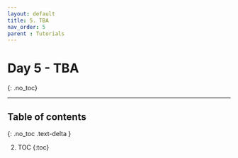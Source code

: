 ```yaml
---
layout: default
title: 5. TBA
nav_order: 5
parent : Tutorials
---
```


# Day 5 - TBA
{: .no_toc}

---

## Table of contents
{: .no_toc .text-delta }

2. TOC
{:toc}
